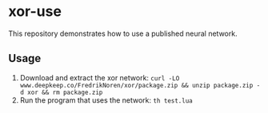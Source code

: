 # xor-use

This repository demonstrates how to use a published neural network.

## Usage

1. Download and extract the xor network: `curl -LO www.deepkeep.co/FredrikNoren/xor/package.zip && unzip package.zip -d xor && rm package.zip`
2. Run the program that uses the network: `th test.lua`
